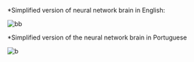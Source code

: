 *Simplified version of neural network brain in English:

![bb](https://github.com/faamii/Priscila/assets/68048874/78733a62-b101-4985-ac67-7482990b9bb9)

*Simplified version of the neural network brain in Portuguese

![b](https://github.com/faamii/Priscila/assets/68048874/196931a4-b9e6-4070-ac38-2873902939ed)
